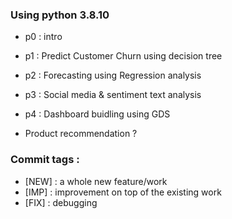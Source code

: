 ### Using python 3.8.10

- p0 : intro
- p1 : Predict Customer Churn using decision tree
- p2 : Forecasting using Regression analysis
- p3 : Social media & sentiment text analysis
- p4 : Dashboard buidling using GDS

- Product recommendation ?

### Commit tags :

- [NEW] : a whole new feature/work
- [IMP] : improvement on top of the existing work
- [FIX] : debugging

